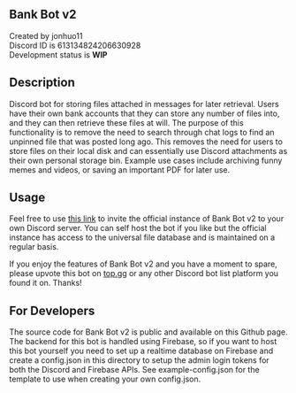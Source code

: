 ## Bank Bot v2
Created by jonhuo11  
Discord ID is 613134824206630928  
Development status is **WIP**

## Description
Discord bot for storing files attached in messages for later retrieval. Users have their own bank accounts that they can store any number of files into, and they can then retrieve these files at will. The purpose of this functionality is to remove the need to search through chat logs to find an unpinned file that was posted long ago. This removes the need for users to store files on their local disk and can essentially use Discord attachments as their own personal storage bin. Example use cases include archiving funny memes and videos, or saving an important PDF for later use.

## Usage
Feel free to use [this link](https://discord.com/oauth2/authorize?client_id=742152734689722554&scope=bot&permissions=37219392 "this link") to invite the official instance of Bank Bot v2 to your own Discord server. You can self host the bot if you like but the official instance has access to the universal file database and is maintained on a regular basis.

If you enjoy the features of Bank Bot v2 and you have a moment to spare, please upvote this bot on [top.gg](https://top.gg/bot/742152734689722554 "top.gg") or any other Discord bot list platform you found it on. Thanks!

## For Developers
The source code for Bank Bot v2 is public and available on this Github page. The backend for this bot is handled using Firebase, so if you want to host this bot yourself you need to set up a realtime database on Firebase and create a config.json in this directory to setup the admin login tokens for both the Discord and Firebase APIs. See example-config.json for the template to use when creating your own config.json.
